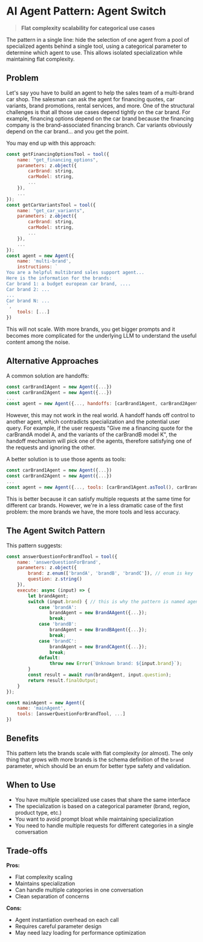 # AI Agent Pattern: Agent Switch

> **Flat complexity scalability for categorical use cases**

The pattern in a single line: hide the selection of one agent from a pool of specialized agents behind a single tool, using a categorical parameter to determine which agent to use. This allows isolated specialization while maintaining flat complexity.

## Problem

Let's say you have to build an agent to help the sales team of a multi-brand car shop. The salesman can ask the agent for financing quotes, car variants, brand promotions, rental services, and more. One of the structural challenges is that all those use cases depend tightly on the car brand. For example, financing options depend on the car brand because the financing company is the brand-associated financing branch. Car variants obviously depend on the car brand... and you get the point.

You may end up with this approach:

```js
const getFinancingOptionsTool = tool({
    name: "get_financing_options",
    parameters: z.object({
        carBrand: string,
        carModel: string,
        ...
    }),
    ...
});
const getCarVariantsTool = tool({
    name: "get_car_variants",
    parameters: z.object({
        carBrand: string,
        carModel: string,
        ...
    }),
    ...
});
const agent = new Agent({
    name: 'multi-brand',
    instructions: `
You are a helpful multibrand sales support agent... 
Here is the information for the brands:
Car brand 1: a budget european car brand, ....
Car brand 2: ...
...
Car brand N: ...
`,
    tools: [...]
})
```

This will not scale. With more brands, you get bigger prompts and it becomes more complicated for the underlying LLM to understand the useful content among the noise.

## Alternative Approaches

A common solution are handoffs:

```js
const carBrand1Agent = new Agent({...})
const carBrand2Agent = new Agent({...})
...
const agent = new Agent({..., handoffs: [carBrand1Agent, carBrand2Agent, ...]})
```

However, this may not work in the real world. A handoff hands off control to another agent, which contradicts specialization and the potential user query. For example, if the user requests "Give me a financing quote for the carBrandA model A, and the variants of the carBrandB model K", the handoff mechanism will pick one of the agents, therefore satisfying one of the requests and ignoring the other.

A better solution is to use those agents as tools:

```js
const carBrand1Agent = new Agent({...})
const carBrand2Agent = new Agent({...})
...
const agent = new Agent({..., tools: [carBrand1Agent.asTool(), carBrand2Agent.asTool(), ...]})
```

This is better because it can satisfy multiple requests at the same time for different car brands. However, we're in a less dramatic case of the first problem: the more brands we have, the more tools and less accuracy.

## The Agent Switch Pattern

This pattern suggests:

```js
const answerQuestionForBrandTool = tool({
    name: 'answerQuestionForBrand',
    parameters: z.object({
        brand: z.enum(['brandA', 'brandB', 'brandC']), // enum is key
        question: z.string()
    }),
    execute: async (input) => {
        let brandAgent;
        switch (input.brand) { // this is why the pattern is named agentSwitch
            case 'brandA':
                brandAgent = new BrandAAgent({...});
                break;
            case 'brandB':
                brandAgent = new BrandBAgent({...});
                break;
            case 'brandC':
                brandAgent = new BrandCAgent({...});
                break;
            default:
                throw new Error(`Unknown brand: ${input.brand}`);
        }
        const result = await run(brandAgent, input.question);
        return result.finalOutput;
    }
});

const mainAgent = new Agent({
    name: 'mainAgent',
    tools: [answerQuestionForBrandTool, ...]
})
```

## Benefits

This pattern lets the brands scale with flat complexity (or almost). The only thing that grows with more brands is the schema definition of the `brand` parameter, which should be an enum for better type safety and validation.

## When to Use

- You have multiple specialized use cases that share the same interface
- The specialization is based on a categorical parameter (brand, region, product type, etc.)
- You want to avoid prompt bloat while maintaining specialization
- You need to handle multiple requests for different categories in a single conversation

## Trade-offs

**Pros:**
- Flat complexity scaling
- Maintains specialization
- Can handle multiple categories in one conversation
- Clean separation of concerns

**Cons:**
- Agent instantiation overhead on each call
- Requires careful parameter design
- May need lazy loading for performance optimization